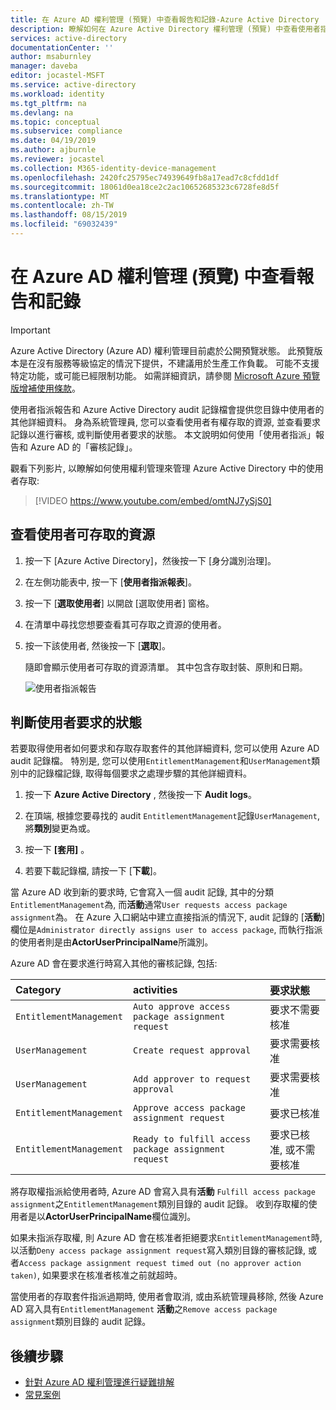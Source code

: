 ```yaml
---
title: 在 Azure AD 權利管理 (預覽) 中查看報告和記錄-Azure Active Directory
description: 瞭解如何在 Azure Active Directory 權利管理 (預覽) 中查看使用者指派報告和審核記錄。
services: active-directory
documentationCenter: ''
author: msaburnley
manager: daveba
editor: jocastel-MSFT
ms.service: active-directory
ms.workload: identity
ms.tgt_pltfrm: na
ms.devlang: na
ms.topic: conceptual
ms.subservice: compliance
ms.date: 04/19/2019
ms.author: ajburnle
ms.reviewer: jocastel
ms.collection: M365-identity-device-management
ms.openlocfilehash: 2420fc25795ec74939649fb8a17ead7c8cfdd1df
ms.sourcegitcommit: 18061d0ea18ce2c2ac10652685323c6728fe8d5f
ms.translationtype: MT
ms.contentlocale: zh-TW
ms.lasthandoff: 08/15/2019
ms.locfileid: "69032439"
---
```

# <a name="view-reports-and-logs-in-azure-ad-entitlement-management-preview"></a>在 Azure AD 權利管理 (預覽) 中查看報告和記錄

> [!IMPORTANT]
> Azure Active Directory (Azure AD) 權利管理目前處於公開預覽狀態。
> 此預覽版本是在沒有服務等級協定的情況下提供，不建議用於生產工作負載。 可能不支援特定功能，或可能已經限制功能。
> 如需詳細資訊，請參閱 [Microsoft Azure 預覽版增補使用條款](https://azure.microsoft.com/support/legal/preview-supplemental-terms/)。

使用者指派報告和 Azure Active Directory audit 記錄檔會提供您目錄中使用者的其他詳細資料。 身為系統管理員, 您可以查看使用者有權存取的資源, 並查看要求記錄以進行審核, 或判斷使用者要求的狀態。 本文說明如何使用「使用者指派」報告和 Azure AD 的「審核記錄」。

觀看下列影片, 以瞭解如何使用權利管理來管理 Azure Active Directory 中的使用者存取:

>[!VIDEO https://www.youtube.com/embed/omtNJ7ySjS0]

## <a name="view-resources-a-user-has-access-to"></a>查看使用者可存取的資源

1. 按一下 [Azure Active Directory]，然後按一下 [身分識別治理]。

1. 在左側功能表中, 按一下 [**使用者指派報表**]。

1. 按一下 [**選取使用者**] 以開啟 [選取使用者] 窗格。

1. 在清單中尋找您想要查看其可存取之資源的使用者。

1. 按一下該使用者, 然後按一下 [**選取**]。

    隨即會顯示使用者可存取的資源清單。 其中包含存取封裝、原則和日期。

    ![使用者指派報告](./media/entitlement-management-reports/user-assignments-report.png)

## <a name="determine-the-status-of-a-users-request"></a>判斷使用者要求的狀態

若要取得使用者如何要求和存取存取套件的其他詳細資料, 您可以使用 Azure AD audit 記錄檔。 特別是, 您可以使用`EntitlementManagement`和`UserManagement`類別中的記錄檔記錄, 取得每個要求之處理步驟的其他詳細資料。  

1. 按一下  **Azure Active Directory** , 然後按一下  **Audit logs**。

1. 在頂端, 根據您要尋找的 audit `EntitlementManagement`記錄`UserManagement`, 將**類別**變更為或。  

1. 按一下 **[套用]** 。

1. 若要下載記錄檔, 請按一下 [**下載**]。

當 Azure AD 收到新的要求時, 它會寫入一個 audit 記錄, 其中的分類`EntitlementManagement`為, 而**活動**通常`User requests access package assignment`為。  在 Azure 入口網站中建立直接指派的情況下, audit 記錄的 [**活動**] 欄位是`Administrator directly assigns user to access package`, 而執行指派的使用者則是由**ActorUserPrincipalName**所識別。

Azure AD 會在要求進行時寫入其他的審核記錄, 包括:

| Category | activities | 要求狀態 |
| :---- | :------------ | :------------ |
| `EntitlementManagement` | `Auto approve access package assignment request` | 要求不需要核准 |
| `UserManagement` | `Create request approval` | 要求需要核准 |
| `UserManagement` | `Add approver to request approval` | 要求需要核准 |
| `EntitlementManagement` | `Approve access package assignment request` | 要求已核准 |
| `EntitlementManagement` | `Ready to fulfill access package assignment request` |要求已核准, 或不需要核准 |

將存取權指派給使用者時, Azure AD 會寫入具有**活動** `Fulfill access package assignment`之`EntitlementManagement`類別目錄的 audit 記錄。  收到存取權的使用者是以**ActorUserPrincipalName**欄位識別。

如果未指派存取權, 則 Azure AD 會在核准者拒絕要求`EntitlementManagement`時,以活動`Deny access package assignment request`寫入類別目錄的審核記錄, 或者`Access package assignment request timed out (no approver action taken)`, 如果要求在核准者核准之前就超時。

當使用者的存取套件指派過期時, 使用者會取消, 或由系統管理員移除, 然後 Azure AD 寫入具有`EntitlementManagement` **活動**之`Remove access package assignment`類別目錄的 audit 記錄。

## <a name="next-steps"></a>後續步驟

- [針對 Azure AD 權利管理進行疑難排解](entitlement-management-troubleshoot.md)
- [常見案例](entitlement-management-scenarios.md)
